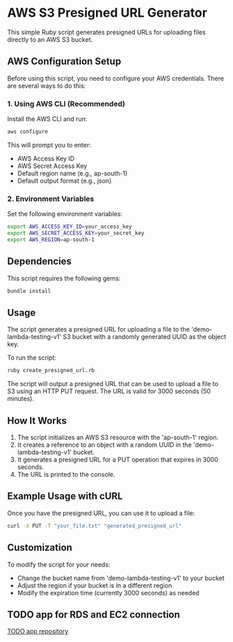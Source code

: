 # AWS S3 Presigned URL Generator

This simple Ruby script generates presigned URLs for uploading files directly to an AWS S3 bucket.

## AWS Configuration Setup

Before using this script, you need to configure your AWS credentials. There are several ways to do this:

### 1. Using AWS CLI (Recommended)

Install the AWS CLI and run:

```bash
aws configure
```

This will prompt you to enter:
- AWS Access Key ID
- AWS Secret Access Key
- Default region name (e.g., ap-south-1)
- Default output format (e.g., json)

### 2. Environment Variables

Set the following environment variables:

```bash
export AWS_ACCESS_KEY_ID=your_access_key
export AWS_SECRET_ACCESS_KEY=your_secret_key
export AWS_REGION=ap-south-1
```

## Dependencies

This script requires the following gems:

```bash
bundle install
```

## Usage

The script generates a presigned URL for uploading a file to the 'demo-lambda-testing-v1' S3 bucket with a randomly generated UUID as the object key.

To run the script:

```bash
ruby create_presigned_url.rb
```

The script will output a presigned URL that can be used to upload a file to S3 using an HTTP PUT request. The URL is valid for 3000 seconds (50 minutes).

## How It Works

1. The script initializes an AWS S3 resource with the 'ap-south-1' region.
2. It creates a reference to an object with a random UUID in the 'demo-lambda-testing-v1' bucket.
3. It generates a presigned URL for a PUT operation that expires in 3000 seconds.
4. The URL is printed to the console.

## Example Usage with cURL

Once you have the presigned URL, you can use it to upload a file:

```bash
curl -X PUT -T "your_file.txt" "generated_presigned_url"
```

## Customization

To modify the script for your needs:
- Change the bucket name from 'demo-lambda-testing-v1' to your bucket
- Adjust the region if your bucket is in a different region
- Modify the expiration time (currently 3000 seconds) as needed

## TODO app for RDS and EC2 connection
[TODO app repository]([https://www.genome.gov/](https://github.com/utsavmeh/aws-learning-TODO-app))
